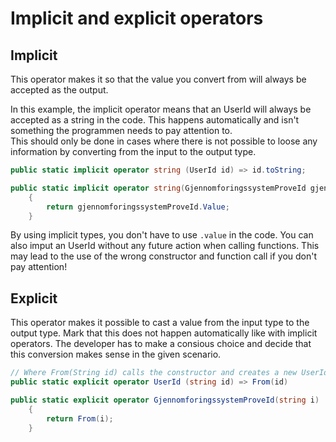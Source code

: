 # Implicit and explicit operators

## Implicit

This operator makes it so that the value you convert from will always be accepted as the output. 

In this example, the implicit operator means that an UserId will always be accepted as a string in the code. This happens automatically and isn't something the programmen needs to pay attention to.\
This should only be done in cases where there is not possible to loose any information by converting from the input to the output type.

```C#
public static implicit operator string (UserId id) => id.toString;

public static implicit operator string(GjennomforingssystemProveId gjennomforingssystemProveId)
	{
		return gjennomforingssystemProveId.Value;
	}
```

By using implicit types, you don't have to use `.value` in the code. You can also imput an UserId without any future action when calling functions. This may lead to the use of the wrong constructor and function call if you don't pay attention!

## Explicit

This operator makes it possible to cast a value from the input type to the output type. Mark that this does not happen automatically like with implicit operators. The developer has to make a consious choice and decide that this conversion makes sense in the given scenario.

```C#
// Where From(String id) calls the constructor and creates a new UserId object
public static explicit operator UserId (string id) => From(id)

public static explicit operator GjennomforingssystemProveId(string i)
	{
		return From(i);
	}
```